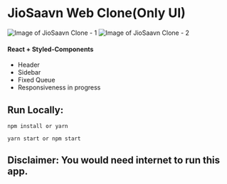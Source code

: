 # JioSaavn Web Clone(Only UI)

![Image of JioSaavn Clone - 1](https://i.postimg.cc/nc5VbGSp/JioSaavn.png)
![Image of JioSaavn Clone - 2](https://i.postimg.cc/N0FWg3Kn/Jio-Saavn1.png)

#### React + Styled-Components

- Header
- Sidebar
- Fixed Queue
- Responsiveness in progress

## Run Locally:

```
npm install or yarn
```

```
yarn start or npm start
```

## Disclaimer: You would need internet to run this app.
